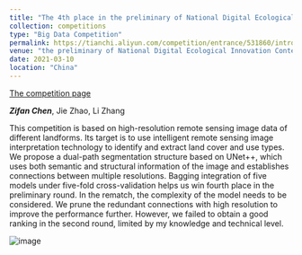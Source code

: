 ```yaml
---
title: "The 4th place in the preliminary of National Digital Ecological Innovation Contest - Intelligent Algorithm Contest (2021)"
collection: competitions
type: "Big Data Competition"
permalink: https://tianchi.aliyun.com/competition/entrance/531860/introduction
venue: "the preliminary of National Digital Ecological Innovation Contest - Intelligent Algorithm Contest (2021)"
date: 2021-03-10
location: "China"
---
```


[The competition page](https://tianchi.aliyun.com/competition/entrance/531860/introduction)

***Zifan Chen***, Jie Zhao, Li Zhang

This competition is based on high-resolution remote sensing image data of different landforms. Its target is to use intelligent remote sensing image interpretation technology to identify and extract land cover and use types. We propose a dual-path segmentation structure based on UNet++, which uses both semantic and structural information of the image and establishes connections between multiple resolutions. Bagging integration of five models under five-fold cross-validation helps us win fourth place in the preliminary round. In the rematch, the complexity of the model needs to be considered. We prune the redundant connections with high resolution to improve the performance further. However, we failed to obtain a good ranking in the second round, limited by my knowledge and technical level.

![image](https://user-images.githubusercontent.com/24490441/158977123-09100329-8dd9-421b-abbe-b12dffaf80cc.png)
